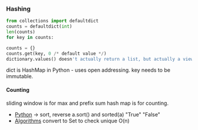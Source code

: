 ### Hashing
```python
from collections import defaultdict
counts = defaultdict(int)
len(counts)
for key in counts:
```
```python
counts = {}
counts.get(key, 0 /* default value */)
dictionary.values() doesn't actually return a list, but actually a view object. We need to convert it to a list first.
```


dict is HashMap in Python - uses open addressing.
key needs to be immutable.

#### Counting
sliding window is for max and prefix sum hash map is for counting.

* [Python]() -> sort, reverse
a.sort()
and sorted(a)
"True" "False"
* [Algorithms]()
convert to Set to check unique O(n)